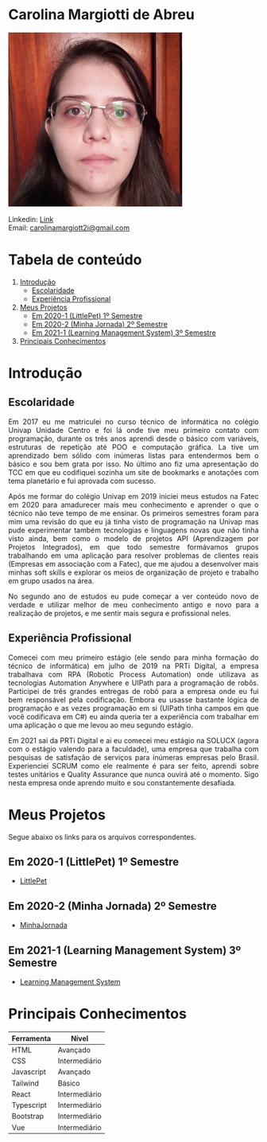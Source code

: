 # Carolina Margiotti de Abreu
<img alt="foto minha" src="./imagens/eu.jpg" height="350">    

Linkedin: [Link](https://www.linkedin.com/in/carolina-margiotti-703897193/) \
Email: carolinamargiott2i@gmail.com

# Tabela de conteúdo
1. [Introdução](#introdução)
    - [Escolaridade](#escolaridade)
    - [Experiência Profissional](#experiência-profissional)
2. [Meus Projetos](#meus-projetos)
    - [Em 2020-1 (LittlePet) 1º Semestre](#em-2020-1-littlepet-1º-semestre)
    - [Em 2020-2 (Minha Jornada) 2º Semestre](#em-2020-2-minha-jornada-2º-semestre)
    - [Em 2021-1 (Learning Management System) 3º Semestre](#em-2021-1-learning-management-system-3º-semestre)
 3. [Principais Conhecimentos](#principais-conhecimentos)


# Introdução

## Escolaridade
<p align="justify">
Em 2017 eu me matriculei no curso técnico de informática no colégio Univap Unidade Centro e foi lá onde tive meu primeiro contato com programação, durante os três anos aprendi desde o básico com variáveis, estruturas de repetição até POO e computação gráfica. La tive um aprendizado bem sólido com inúmeras listas para entendermos bem o básico e sou bem grata por isso. No último ano fiz uma apresentação do TCC em que eu codifiquei sozinha um site de bookmarks e anotações com tema planetário e fui aprovada com sucesso.
</p>
<p align="justify">
Após me formar do colégio Univap em 2019 iniciei meus estudos na Fatec em 2020 para amadurecer mais meu conhecimento e aprender o que o técnico não teve tempo de me ensinar. Os primeiros semestres foram para mim uma revisão do que eu já tinha visto de programação na Univap mas pude experimentar também tecnologias e linguagens novas que não tinha visto ainda, bem como o modelo de projetos API (Aprendizagem por Projetos Integrados), em que todo semestre formávamos grupos trabalhando em uma aplicação para resolver problemas de clientes reais (Empresas em associação com a Fatec), que me ajudou a desenvolver mais minhas soft skills e explorar os meios de organização de projeto e trabalho em grupo usados na área.
</p>
<p align="justify">
No segundo ano de estudos eu pude começar a ver conteúdo novo de verdade e utilizar melhor de meu conhecimento antigo e novo para a realização de projetos, e me sentir mais segura e profissional neles.
</p>

## Experiência Profissional
<p align="justify">
Comecei com meu primeiro estágio (ele sendo para minha formação do técnico de informática) em julho de 2019 na PRTi Digital, a empresa trabalhava com RPA (Robotic Process Automation) onde utilizava as tecnologias Automation Anywhere e UIPath para a programação de robôs. Participei de três grandes entregas de robô para a empresa onde eu fui bem responsável pela codificação. Embora eu usasse bastante lógica de programação e as vezes programação em si (UIPath tinha campos em que você codificava em C#) eu ainda queria ter a experiência com trabalhar em uma aplicação o que me levou ao meu segundo estágio.
</p>
<p align="justify">
Em 2021 sai da PRTi Digital e ai eu comecei meu estágio na SOLUCX (agora com o estágio valendo para a faculdade), uma empresa que trabalha com pesquisas de satisfação de serviços para inúmeras empresas pelo Brasil. Experienciei SCRUM como ele realmente é para ser feito, aprendi sobre testes unitários e Quality Assurance que nunca ouvirá até o momento. Sigo nesta empresa onde aprendo muito e sou constantemente desafiada.
</p>

# Meus Projetos
Segue abaixo os links para os arquivos correspondentes.

## Em 2020-1 (LittlePet) 1º Semestre
- [LittlePet](API1.md)

## Em 2020-2 (Minha Jornada) 2º Semestre
- [MinhaJornada](API2.md)

## Em 2021-1 (Learning Management System) 3º Semestre
- [Learning Management System](API3.md)

# Principais Conhecimentos

| Ferramenta | Nível |
| --------- | -------- |
| HTML | Avançado |
| CSS | Intermediário |
| Javascript | Avançado |
| Tailwind | Básico |
| React | Intermediário |
| Typescript | Intermediário |
| Bootstrap | Intermediário |
| Vue | Intermediário |
